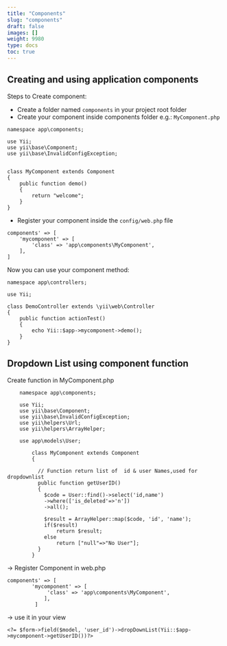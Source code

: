 ```yaml
---
title: "Components"
slug: "components"
draft: false
images: []
weight: 9980
type: docs
toc: true
---
```


## Creating and using application components
Steps to Create component:

- Create a folder named `components` in your project root folder
- Create your component inside components folder e.g.: `MyComponent.php`

```
namespace app\components;
    
use Yii;
use yii\base\Component;
use yii\base\InvalidConfigException;
    
    
class MyComponent extends Component
{
    public function demo()
    {
        return "welcome";
    }
}
```

- Register your component inside the `config/web.php` file

```
components' => [
    'mycomponent' => [
        'class' => 'app\components\MyComponent',
    ],
]
```

Now you can use your component method:


```
namespace app\controllers;

use Yii;
     
class DemoController extends \yii\web\Controller
{
    public function actionTest()
    {
        echo Yii::$app->mycomponent->demo();
    }
}
```


## Dropdown List using component function
Create function in MyComponent.php

        namespace app\components;
    
        use Yii;
        use yii\base\Component;
        use yii\base\InvalidConfigException;
        use yii\helpers\Url;
        use yii\helpers\ArrayHelper;
        
        use app\models\User;
        
            class MyComponent extends Component
            {
            
              // Function return list of  id & user Names,used for dropdownlist
              public function getUserID()
              {
                $code = User::find()->select('id,name')
                ->where(['is_deleted'=>'n'])
                ->all();
            
                $result = ArrayHelper::map($code, 'id', 'name');
                if($result)
                    return $result;
                else
                    return ["null"=>"No User"];
              }
            }

-> Register Component in web.php

    components' => [
            'mycomponent' => [
                 'class' => 'app\components\MyComponent',
                ],
             ]

-> use it in your view

    <?= $form->field($model, 'user_id')->dropDownList(Yii::$app->mycomponent->getUserID())?>



